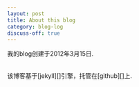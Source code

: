 ```yaml
---
layout: post
title: About this blog
category: blog-log
discuss-off: true
---
```


我的blog创建于2012年3月15日.

<br>
该博客基于[jekyll][]引擎，托管在[github][]上.



[jekyll]: https://github.com/mojombo/jekyll/ 
[github]: https://github.com/ "go to github"

